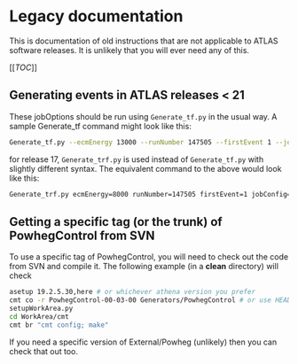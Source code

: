 # Legacy documentation

This is documentation of old instructions that are not applicable to ATLAS software releases.
It is unlikely that you will ever need any of this.

[[_TOC_]]

## Generating events in ATLAS releases < 21

These jobOptions should be run using `Generate_tf.py` in the usual way.
A sample Generate_tf command might look like this:

```bash
Generate_tf.py --ecmEnergy 13000 --runNumber 147505 --firstEvent 1 --jobConfig MC15.147505.PowhegDijet_Pythia8_AU2_CT10_muR1muF1.py --randomSeed 1 --outputEVNTFile Powheg.EVNT.root
```

for release 17, `Generate_trf.py` is used instead of `Generate_tf.py`
with slightly different syntax. The equivalent command to the above
would look like this:

```bash
Generate_trf.py ecmEnergy=8000 runNumber=147505 firstEvent=1 jobConfig=MC12.147505.PowhegDijet_Pythia8_AU2_CT10_muR1muF1.py randomSeed=1 evgenJobOpts=MC12JobOpts-00-08-63_v9.tar.gz outputEVNTFile=Powheg.EVNT.root
```

## Getting a specific tag (or the trunk) of PowhegControl from SVN

To use a specific tag of PowhegControl, you will need to check out the
code from SVN and compile it. The following example (in a **clean**
directory) will check

```bash
asetup 19.2.5.30,here # or whichever athena version you prefer
cmt co -r PowhegControl-00-03-00 Generators/PowhegControl # or use HEAD as the version to get the trunk
setupWorkArea.py
cd WorkArea/cmt
cmt br "cmt config; make"
```

If you need a specific version of External/Powheg (unlikely) then you
can check that out too.
